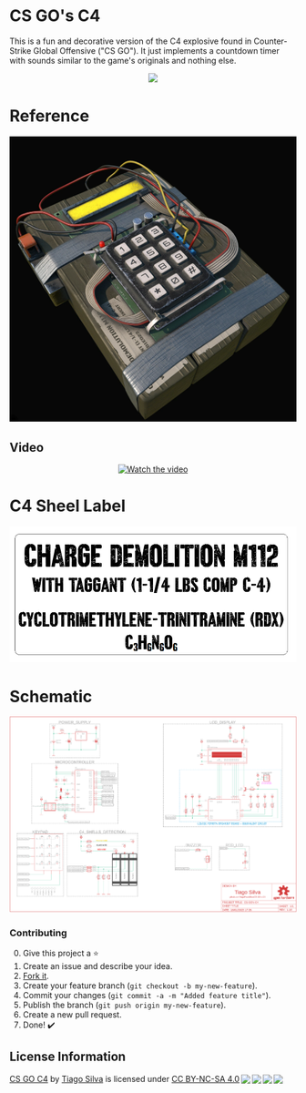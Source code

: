# CS GO's C4
This is a fun and decorative version of the C4 explosive found in Counter-Strike Global Offensive ("CS GO"). It just implements a countdown timer with sounds similar to the game's originals and nothing else.

<p align="center"><img src="https://github.com/TiagoPaulaSilva/CS-GO-s-C4/blob/main/Assets/IMG_5074.png" ></p>

# Reference
<p align="center"><img src="https://github.com/TiagoPaulaSilva/CS-GO-s-C4/blob/main/Assets/C4_reference.png" ></p>

## Video
<p align="center"><a href="https://vimeo.com/789508737"><img src="https://github.com/TiagoPaulaSilva/CS-GO-s-C4/blob/main/Assets/video_preview_gif.gif" width="80%" height="50%" title="Watch the video" alt="Watch the video"></a></p>

# C4 Sheel Label
<p align="center"><img src="https://github.com/TiagoPaulaSilva/CS-GO-s-C4/blob/main/Assets/c4_sheel_label_preview.png" ></p>

# Schematic
<p align="center"><a href="https://github.com/TiagoPaulaSilva/CS-GO-s-C4/blob/main/Hardware/0.%20Project/CS%20GO's%20C4.pdf"><img src="https://github.com/TiagoPaulaSilva/CS-GO-s-C4/blob/main/Assets/schematic_preview.png"  title="Schematic Preview" alt="PDF Download"></a></p>

### Contributing
0. Give this project a :star:
1. Create an issue and describe your idea.
2. [Fork it](https://github.com/TiagoPaulaSilva/CS-GO-s-C4/fork).
3. Create your feature branch (`git checkout -b my-new-feature`).
4. Commit your changes (`git commit -a -m "Added feature title"`).
5. Publish the branch (`git push origin my-new-feature`).
6. Create a new pull request.
7. Done! :heavy_check_mark:

## License Information
<p xmlns:cc="http://creativecommons.org/ns#" xmlns:dct="http://purl.org/dc/terms/"><a property="dct:title" rel="cc:attributionURL" href="https://github.com/TiagoPaulaSilva/CS-GO-s-C4">CS GO C4</a> by <a rel="cc:attributionURL dct:creator" property="cc:attributionName" href="https://twitter.com/tiagopsilvaa">Tiago Silva</a> is licensed under <a href="http://creativecommons.org/licenses/by-nc-sa/4.0/?ref=chooser-v1" target="_blank" rel="license noopener noreferrer" style="display:inline-block;">CC BY-NC-SA 4.0<img style="height:22px!important;margin-left:3px;vertical-align:text-bottom;" src="https://mirrors.creativecommons.org/presskit/icons/cc.svg?ref=chooser-v1"><img style="height:22px!important;margin-left:3px;vertical-align:text-bottom;" src="https://mirrors.creativecommons.org/presskit/icons/by.svg?ref=chooser-v1"><img style="height:22px!important;margin-left:3px;vertical-align:text-bottom;" src="https://mirrors.creativecommons.org/presskit/icons/nc.svg?ref=chooser-v1"><img style="height:22px!important;margin-left:3px;vertical-align:text-bottom;" src="https://mirrors.creativecommons.org/presskit/icons/sa.svg?ref=chooser-v1"></a></p>
